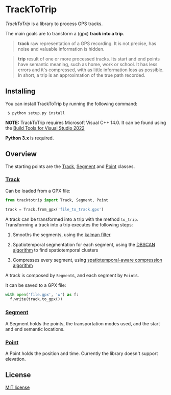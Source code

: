 # TrackToTrip
*TrackToTrip* is a library to process GPS tracks.

The main goals are to transform a (gpx) **track into a trip**.

> **track**
> raw representation of a GPS recording. It is not precise, has noise and valuable information is hidden.


> **trip**
> result of one or more processed tracks. Its start and end points have semantic meaning, such as home, work or school. It has less errors and it's compressed, with as little information loss as possible. In short, a trip is an approximation of the true path recorded.

## Installing

You can install TrackToTrip by running the following command:

```
 $ python setup.py install
```

**NOTE:** TrackToTrip requires Microsoft Visual C++ 14.0. It can be found using the [Build Tools for Visual Studio 2022](https://visualstudio.microsoft.com/downloads/?q=build+tools)


**Python 3.x** is required.

## Overview

The starting points are the [Track](../master/tracktotrip/track.py), [Segment](../master/tracktotrip/segment.py) and [Point](../master/tracktotrip/point.py) classes.

### [Track](../master/tracktotrip/track.py)

Can be loaded from a GPX file:

```python
from tracktotrip import Track, Segment, Point

track = Track.from_gpx('file_to_track.gpx')
```

A track can be transformed into a trip with the method ` to_trip `. Transforming a track into a trip executes the following steps:

1. Smooths the segments, using the [kalman filter](../master/tracktotrip/smooth.py)

2. Spatiotemporal segmentation for each segment, using the [DBSCAN algorithm](../master/tracktotrip/spatiotemporal_segmentation.py) to find spatiotemporal clusters

3. Compresses every segment, using [spatiotemporal-aware compression algorithm](../master/tracktotrip/compression.py)

A track is composed by ` Segment `s, and each segment by ` Point `s.

It can be saved to a GPX file:

```python
with open('file.gpx', 'w') as f:
  f.write(track.to_gpx())
```

### [Segment](../master/tracktotrip/segment.py)

A Segment holds the points, the transportation modes used, and the start and end semantic locations.

### [Point](../master/tracktotrip/point.py)

A Point holds the position and time. Currently the library doesn't support elevation.


## License

[MIT license](../master/LICENSE)
